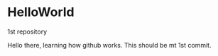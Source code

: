 # HelloWorld
1st repository

Hello there, learning how github works. This should be mt 1st commit. 
